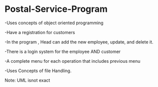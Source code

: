 # Postal-Service-Program 

-Uses concepts of object oriented programming

-Have a registration for customers

-In the program , Head can add the new employee, update, and delete it.

-There is a login system for the employee AND customer

-A complete menu for each operation that includes previous menu 

-Uses Concepts of file Handling.

Note: UML isnot exact
